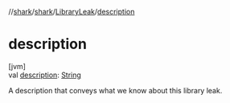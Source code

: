 //[shark](../../../index.md)/[shark](../index.md)/[LibraryLeak](index.md)/[description](description.md)

# description

[jvm]\
val [description](description.md): [String](https://kotlinlang.org/api/latest/jvm/stdlib/kotlin/-string/index.html)

A description that conveys what we know about this library leak.
